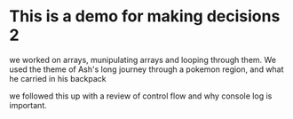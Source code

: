 # This is a demo for making decisions 2

we worked on arrays, munipulating arrays and looping through them. We used the theme of Ash's long journey through a pokemon region, and what he carried in his backpack

we followed this up with a review of control flow and why console log is important.